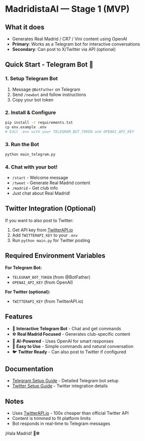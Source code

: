 # MadridistaAI — Stage 1 (MVP)

## What it does
- Generates Real Madrid / CR7 / Vini content using OpenAI
- **Primary**: Works as a Telegram bot for interactive conversations
- **Secondary**: Can post to X/Twitter via API (optional)

## Quick Start - Telegram Bot 🚀

### 1. Setup Telegram Bot
1. Message `@BotFather` on Telegram
2. Send `/newbot` and follow instructions
3. Copy your bot token

### 2. Install & Configure
```bash
pip install -r requirements.txt
cp env.example .env
# Edit .env with your TELEGRAM_BOT_TOKEN and OPENAI_API_KEY
```

### 3. Run the Bot
```bash
python main_telegram.py
```

### 4. Chat with your bot!
- `/start` - Welcome message
- `/tweet` - Generate Real Madrid content
- `/madrid` - Get club info
- Just chat about Real Madrid!

## Twitter Integration (Optional)

If you want to also post to Twitter:
1. Get API key from [TwitterAPI.io](https://twitterapi.io/)
2. Add `TWITTERAPI_KEY` to your `.env`
3. Run `python main.py` for Twitter posting

## Required Environment Variables

**For Telegram Bot:**
- `TELEGRAM_BOT_TOKEN` (from @BotFather)
- `OPENAI_API_KEY` (from OpenAI)

**For Twitter (optional):**
- `TWITTERAPI_KEY` (from TwitterAPI.io)

## Features

- 🤖 **Interactive Telegram Bot** - Chat and get commands
- ⚽ **Real Madrid Focused** - Generates club-specific content
- 🧠 **AI-Powered** - Uses OpenAI for smart responses
- 📱 **Easy to Use** - Simple commands and natural conversation
- 🐦 **Twitter Ready** - Can also post to Twitter if configured

## Documentation

- [Telegram Setup Guide](TELEGRAM_SETUP.md) - Detailed Telegram bot setup
- [Twitter Setup Guide](TWITTERAPI_SETUP.md) - Twitter integration details

## Notes

- Uses [TwitterAPI.io](https://twitterapi.io/) - 100x cheaper than official Twitter API
- Content is trimmed to fit platform limits
- Bot responds in real-time to Telegram messages

¡Hala Madrid! 🤍⚽
